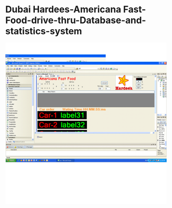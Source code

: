 # Dubai Hardees-Americana Fast-Food-drive-thru-Database-and-statistics-system




![](https://github.com/emilkaram/Dubai-Hardees-Americana-Fast-Food-drive-thru-Database-and-statistics-collection-system/blob/master/images/hrd.png)
